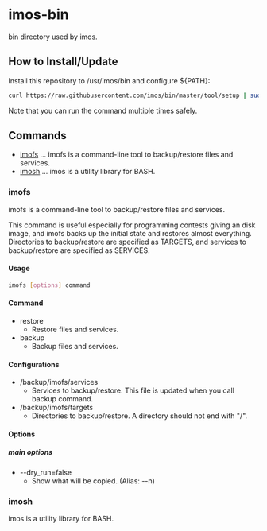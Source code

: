 # imos-bin
bin directory used by imos.

## How to Install/Update
Install this repository to /usr/imos/bin and configure ${PATH}:
```sh
curl https://raw.githubusercontent.com/imos/bin/master/tool/setup | sudo bash
```

Note that you can run the command multiple times safely.

## Commands
* [imofs](#imofs) ... imofs is a command-line tool to backup/restore files and services.
* [imosh](#imosh) ... imos is a utility library for BASH.

### imofs
imofs is a command-line tool to backup/restore files and services.

This command is useful especially for programming contests giving an disk
image, and imofs backs up the initial state and restores almost everything.
Directories to backup/restore are specified as TARGETS, and services to
backup/restore are specified as SERVICES.

#### Usage
```sh
imofs [options] command
```


#### Command
* restore
    * Restore files and services.
* backup
    * Backup files and services.

#### Configurations
* /backup/imofs/services
    * Services to backup/restore.  This file is updated when you call
      backup command.
* /backup/imofs/targets
    * Directories to backup/restore.  A directory should not end with "/".


#### Options
##### main options
* --dry_run=false
    * Show what will be copied. (Alias: --n)

### imosh
imos is a utility library for BASH.


